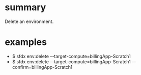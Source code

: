 # summary

Delete an environment.

# examples

- $ sfdx env:delete --target-compute=billingApp-Scratch1
- $ sfdx env:delete --target-compute=billingApp-Scratch1 --confirm=billingApp-Scratch1
